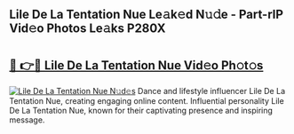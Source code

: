 ## Lile De La Tentation Nue Le𝚊k𝚎d N𝚞𝚍e - Part-rlP Vid𝚎o Photos Le𝚊ks P280X

# <h2><a href="http://fb8tul.evod.top/?m=Lile+De+La+Tentation+Nue">🔗 👉🔴 Lile De La Tentation Nue Vid𝚎o Ph𝚘t𝚘s</a></h2>

[![Lile De La Tentation Nue N𝚞d𝚎s](https://i.imgur.com/8V9OHl7.gif)](http://fb8tul.evod.top/?m=Lile+De+La+Tentation+Nue)
Dance and lifestyle influencer Lile De La Tentation Nue, creating engaging online content. Influential personality Lile De La Tentation Nue, known for their captivating presence and inspiring message. 
